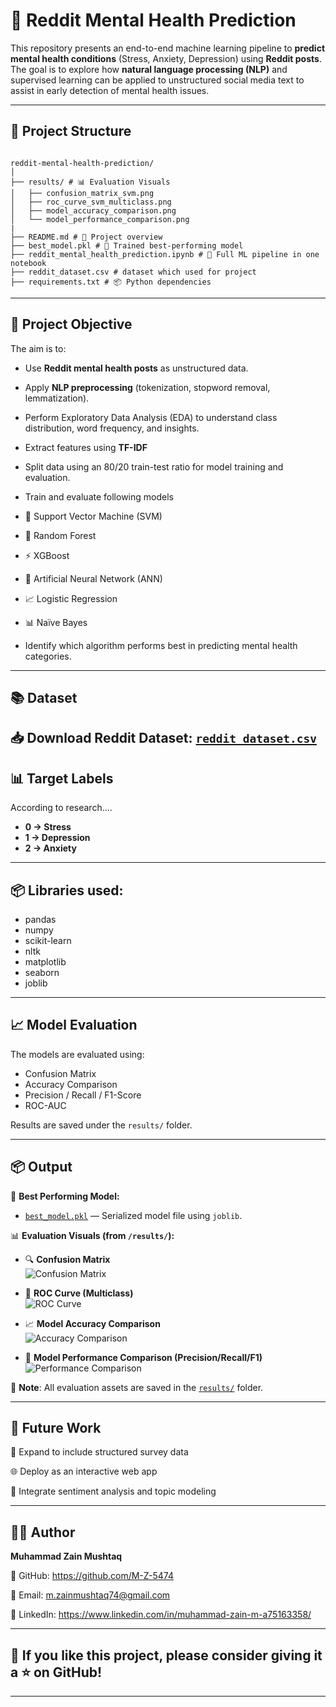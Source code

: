                  
# 🧠 Reddit Mental Health Prediction

This repository presents an end-to-end machine learning pipeline to **predict mental health conditions** (Stress, Anxiety, Depression) using **Reddit posts**. The goal is to explore how **natural language processing (NLP)** and supervised learning can be applied to unstructured social media text to assist in early detection of mental health issues.

---

## 📁 Project Structure

```

reddit-mental-health-prediction/
│
├── results/ # 📊 Evaluation Visuals
│   ├── confusion_matrix_svm.png
│   ├── roc_curve_svm_multiclass.png
│   ├── model_accuracy_comparison.png
│   └── model_performance_comparison.png
|
├── README.md # 📘 Project overview
├── best_model.pkl # 💾 Trained best-performing model
├── reddit_mental_health_prediction.ipynb # 🧪 Full ML pipeline in one notebook
├── reddit_dataset.csv # dataset which used for project
├── requirements.txt # 📦 Python dependencies

```
---

## 🎯 Project Objective

The aim is to:
- Use **Reddit mental health posts** as unstructured data.
- Apply **NLP preprocessing** (tokenization, stopword removal, lemmatization).
- Perform Exploratory Data Analysis (EDA) to understand class distribution, word frequency, and insights.
- Extract features using **TF-IDF**
- Split data using an 80/20 train-test ratio for model training and evaluation.
- Train and evaluate following models 
- 💠 Support Vector Machine (SVM)
- 🌳 Random Forest
- ⚡ XGBoost
- 🧠 Artificial Neural Network (ANN)
- 📈 Logistic Regression
- 📊 Naïve Bayes  

- Identify which algorithm performs best in predicting mental health categories.

---

## 📚 Dataset

📥 **Download Reddit Dataset**: [`reddit_dataset.csv`](./reddit_dataset.csv)
---

## 📊 Target Labels
According to research....
- **0 → Stress**
- **1 → Depression**
- **2 → Anxiety**

---


## 📦 Libraries used:

* pandas
* numpy
* scikit-learn
* nltk
* matplotlib
* seaborn
* joblib


---

## 📈 Model Evaluation

The models are evaluated using:

* Confusion Matrix
* Accuracy Comparison
* Precision / Recall / F1-Score
* ROC-AUC

Results are saved under the `results/` folder.

---


## 📦 Output

🔐 **Best Performing Model:**
- [`best_model.pkl`](./best_model.pkl) — Serialized model file using `joblib`.

📊 **Evaluation Visuals (from `/results/`):**

- 🔍 **Confusion Matrix**  
  ![Confusion Matrix](./results/confusion_matrix_svm.png)

- 🎯 **ROC Curve (Multiclass)**  
  ![ROC Curve](./results/roc_curve_svm_multiclass.png)

- 📈 **Model Accuracy Comparison**  
  ![Accuracy Comparison](./results/model_accuracy_comparison.png)

- 🧪 **Model Performance Comparison (Precision/Recall/F1)**  
  ![Performance Comparison](./results/model_performance_comparison.png)

📁 **Note**: All evaluation assets are saved in the [`results/`](./results) folder.

---

## 🚀 Future Work

🚀 Expand to include structured survey data

🌐 Deploy as an interactive web app

💬 Integrate sentiment analysis and topic modeling


---

## 🙋‍♂️ Author

**Muhammad Zain Mushtaq**

🔗 GitHub: https://github.com/M-Z-5474

📧 Email: m.zainmushtaq74@gmail.com

🔗 LinkedIn: https://www.linkedin.com/in/muhammad-zain-m-a75163358/

---

## 🌟 If you like this project, please consider giving it a ⭐ on GitHub!
---


